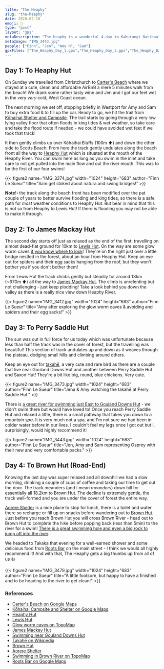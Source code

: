 ```yaml
---
title: "The Heaphy"
slug: "the-heaphy"
date: 2020-02-10
emoji: 🥾
type: "post"
layout: "gps"
metaDescription: "The Heaphy is a wonderful 4-day in Kahurangi National Park best spent in the sunshine with friends."
metaImage: "IMG_3443.jpg"
people: ["Finn", "Jen", "Amy H", "Sam"]
gpxFiles: ["The_Heaphy_Day_1.gpx","The_Heaphy_Day_2.gpx","The_Heaphy_Day_3.gpx","The_Heaphy_Day_4.gpx"]
---
```


## Day 1: To Heaphy Hut

<div id="The_Heaphy_Day_1"></div>

On Sunday we travelled from Christchurch to [Carter\'s Beach][1] where we stayed at a cute, clean and affordable AirBnB a mere 5 minutes walk from the beach! We drank some rather tasty wine and Jen and I got our feet wet in the very _very_ cold, West Coast ocean.

The next morning we set off, stopping briefly in Westport for Amy and Sam to buy extra food & to fill up the car. Ready to go, we hit the trail from [Kōhaihai Shelter and Campsite][2]. The trail starts by going through a very low lying valley floor that often floods in king tides & wet weather, so take care and take the flood route if needed - we could have avoided wet feet if we took that track!

It then gently climbs up over Kōhaihai Bluffs (100m ⬆️) and down the other side to Scotts Beach. From here the track gently undulates along the beach front all the way to [Heaphy Hut][3] which is situated at the mouth of the Heaphy River. You can swim here as long as you swim in the inlet and take care to not get pulled into the main flow and out the river mouth. This was to be the first of our four swims!

{{< figure2 name="IMG_3374.jpg" width="1024" height="683" author="Finn Le Sueur" title="Sam get stoked about natura and swing bridges!" >}}

__Note!:__ the track along the beach front has been modified over the pat couple of years to better survive flooding and king tides, so there is a safe path for _most_ weather conditions to Heaphy Hut. But bear in mind that this is not so from Heaphy to Lewis Hut! If there is flooding you may not be able to make it through.

## Day 2: To James Mackay Hut

<div id="The_Heaphy_Day_2"></div>

The second day starts off just as relaxed as the end of the first: travelling on almost dead-flat ground for 10km to [Lewis Hut][4]. On the way are some glow worm caves [if you know where to look][5]! They're on the right just over a little bridge nestled in the forest, about an hour from Heaphy Hut. Keep an eye out for spiders and their egg sacks hanging from the roof, but they won't bother you if you don't bother them!

From Lewis Hut the track climbs gently but steadily for around 13km (\~670m ⬆️) all the way to [James Mackay Hut][6]. The climb is unrelenting but not challenging - just keep plodding! Take a look behind you down the valley as there is a really nice view down Heaphy River.

{{< figure2 name="IMG_3412.jpg" width="1024" height="683" author="Finn Le Sueur" title="Amy after exploring the glow worm caves & avoiding and spiders and their egg sacks!" >}}

## Day 3: To Perry Saddle Hut

<div id="The_Heaphy_Day_3"></div>

The sun was out in full force for us today which was unfortunate because less than half the track was in the cover of forest, but the travelling was beautiful! This section of track undulates up and down as it weaves through the plateau, dodging small hills and climbing around others.

Keep an eye out for [takahē][8], a very cute and rare bird as there are a couple that live near Gouland Downs Hut and another between Perry Saddle Hut and Saxon Hut! They're a bit like big, round, blue chickens. Very cute.

{{< figure2 name="IMG_3473.jpg" width="1024" height="683" author="Finn Le Sueur" title="Jena & Amy watching the takahē at Perry Saddle Hut." >}}

There is [a great river for swimming just East to Gouland Downs Hut][7] - we didn't swim there but would have loved to! Once you reach Perry Saddle Hut and relaxed a little, there is a small pathway that takes you down to a _mountain spa_. It is very much not a spa, and I'm not sure we had been in colder water before in our lives. I couldn't feel my legs once I got out but I, surprisingly, would highly recommend it!

{{< figure2 name="IMG_3443.jpg" width="1024" height="683" author="Finn Le Sueur" title="Jen, Amy and Sam representing Osprey with their new and very comfortable packs." >}}

## Day 4: To Brown Hut (Road-End)

<div id="The_Heaphy_Day_4"></div>

Knowing the last day was super relaxed and all downhill we had a slow morning, drinking a couple of cups of coffee and taking our time to get out the door. The track meanders (and I mean _meanders_) down hill for essentially all 18.2km to Brown Hut. The decline is extremely gentle, the track well-formed and you are under the cover of forest the entire way.

[Aorere Shelter][10] is a nice place to stop for lunch, there is a toilet and water there so recharge or fill up on snacks before wandering out to [Brown Hut][9]. Just before you reach Brown Hut you will cross Brown River - head out to Brown Hut to complete the hike before popping back (less than 5min) to the river for a swim! [There is a great swimming hole and even a big rock to jump off into the river][11].

We headed to Takaka that evening for a well-earned shower and some delicious food from [Roots Bar][12] on the main street - I think we would all highly recommend it! And with that, The Heaphy gets a big thumbs up from all of us 👍

{{< figure2 name="IMG_3479.jpg" width="1024" height="683" author="Finn Le Sueur" title="A little footsore, but happy to have a finished and to be heading to the river to get clean!" >}}

### References

- [Carter\'s Beach on Google Maps][1]
- [Kōhaihai Campsite and Shelter on Google Maps][2]
- [Heaphy Hut][3]
- [Lewis Hut][4]
- [Glow worm caves on TopoMap][5]
- [James Mackay Hut][6]
- [Swimming near Gouland Downs Hut][7]
- [Takahē on Wikipedia][8]
- [Brown Hut][9]
- [Aorere Shelter][10]
- [Swimming in Brown River on TopoMap][11]
- [Roots Bar on Google Maps][12]

[1]: https://goo.gl/maps/Fr8e8s1euKRFj3uGA "Carter's Beach"
[2]: https://goo.gl/maps/CrSu94H4nRb2PMu69 "Kōhaihai Shelter and Campsite"
[3]: https://www.doc.govt.nz/parks-and-recreation/places-to-go/nelson-tasman/places/kahurangi-national-park/things-to-do/huts/heaphy-hut/ "Heaphy Hut"
[4]: https://www.doc.govt.nz/parks-and-recreation/places-to-go/nelson-tasman/places/kahurangi-national-park/things-to-do/huts/lewis-hut/ "Lewis Hut"
[5]: http://www.topomap.co.nz/NZTopoMap?v=2&ll=-40.97673,172.1201&z=14&pin=1&lbl=40%C2%B058%E2%80%B236%E2%80%B3S%20172%C2%B007%E2%80%B212%E2%80%B3E "Glow Worm Caves"
[6]: https://www.doc.govt.nz/parks-and-recreation/places-to-go/nelson-tasman/places/kahurangi-national-park/things-to-do/huts/james-mackay-hut/ "James Mackay Hut"
[7]: http://www.topomap.co.nz/NZTopoMap?v=2&ll=-40.89207,172.3551&z=14&pin=1&lbl=40%C2%B053%E2%80%B231%E2%80%B3S%20172%C2%B021%E2%80%B218%E2%80%B3E "Swimming Near Gouland Downs Hut"
[8]: https://en.wikipedia.org/wiki/South_Island_takah%C4%93 "Takahē on Wikipedia"
[9]: https://www.doc.govt.nz/parks-and-recreation/places-to-go/nelson-tasman/places/kahurangi-national-park/things-to-do/huts/brown-hut/ "Brown Hut"
[10]: https://www.doc.govt.nz/parks-and-recreation/places-to-go/nelson-tasman/places/kahurangi-national-park/things-to-do/campsites/aorere-shelter-campsite/ "Aorere Shelter"
[11]: http://www.topomap.co.nz/NZTopoMap?v=2&ll=-40.85173,172.44634&z=14&pin=1&lbl=40%C2%B051%E2%80%B206%E2%80%B3S%20172%C2%B026%E2%80%B247%E2%80%B3E 
"Swimming in Brown River"
[12]: https://goo.gl/maps/SCBmkQypVNbZSYW36 "Roots Bar in Takaka"

